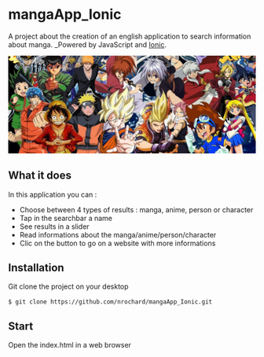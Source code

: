 # mangaApp_Ionic
A project about the creation of an english application to search information about manga. 
_Powered by JavaScript and [Ionic](https://ionicframework.com/docs).

![alt text](https://github.com/nrochard/mangaApp_Ionic/blob/master/img/bg.jpg)

## What it does

In this application you can :

- Choose between 4 types of results : manga, anime, person or character
- Tap in the searchbar a name
- See results in a slider
- Read informations about the manga/anime/person/character
- Clic on the button to go on a website with more informations

## Installation

Git clone the project on your desktop

  
    $ git clone https://github.com/nrochard/mangaApp_Ionic.git
  
    
## Start

Open the index.html in a web browser


